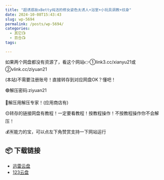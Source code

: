 ```yaml
---
title: "超诱惑妝xBetty纯洁的修女姿色太诱人+浴室+小玩具调教+纹身"
date: 2024-10-08T15:43:43
slug: wp-5694
permalink: /posts/wp-5694/
categories:
  - 其它📺
  - 百合📺
tags:

---
```


如果两个网盘都没有资源了，看这个网站👉①link3.cc/xianyu21或②vlink.cc/ziyuan21

(本站)不需要注册账号！直接转存到对应网盘OK？懂吧！

🟢解压密码:ziyuan21

🔵解压用解压专家！(应用商店有)

🟡转存的链接网盘有教程！一定要看教程！按教程操作！不按教程操作你不会解压！

💰🈶能力的宝，可以点左下角赞赏支持一下网站运行

## 📦 下载链接
- [迅雷云盘](https://blziyuan21.com/pay-download/5694?key=2d206e0490&down_id=0)
- [123云盘](https://blziyuan21.com/pay-download/5694?key=2d206e0490&down_id=1)

